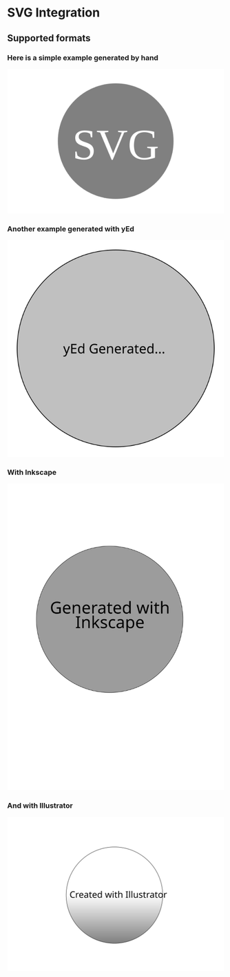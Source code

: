 # SVG Integration

## Supported formats

### Here is a simple example generated by hand


![Simple](simple.svg)
### Another example generated with yEd
![yEd](yed.svg)
### With Inkscape
![Inkscape](inkscape.svg)
### And with Illustrator
![Illustrator](illustrator.svg)
